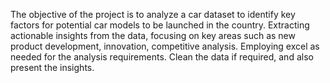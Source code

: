 The objective of the project is to analyze a car dataset to identify key factors for potential car models to be launched in the country.
Extracting actionable insights from the data, focusing on key areas such as new product development, innovation, competitive analysis.
Employing excel as needed for the analysis requirements.
Clean the data if required, and also present the insights.
